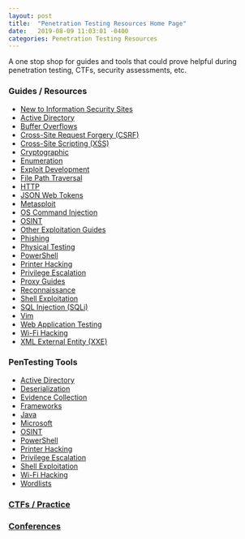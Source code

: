 ```yaml
---
layout: post
title:  "Penetration Testing Resources Home Page"
date:   2019-08-09 11:03:01 -0400
categories: Penetration Testing Resources
---
```

A one stop shop for guides and tools that could prove helpful during penetration testing, CTFs, security assessments, etc.

### Guides / Resources
* [New to Information Security Sites](https://github.com/TheGetch/Penetration-Testing-Resources/wiki/New-to-Information-Security-Sites)
* [Active Directory](https://github.com/TheGetch/Penetration-Testing-Resources/wiki/Active-Directory)
* [Buffer Overflows](https://github.com/TheGetch/Penetration-Testing-Resources/wiki/Buffer-Overflows)
* [Cross-Site Request Forgery (CSRF)](https://github.com/TheGetch/Penetration-Testing-Resources/wiki/Cross-Site-Request-Forgery-(CSRF))
* [Cross-Site Scripting (XSS)](https://github.com/TheGetch/Penetration-Testing-Resources/wiki/Cross-Site-Scripting-(XSS))
* [Cryptographic](https://thegetch.github.io/Cryptography/)
* [Enumeration](https://github.com/TheGetch/Penetration-Testing-Resources/wiki/Enumeration)
* [Exploit Development](https://github.com/TheGetch/Penetration-Testing-Resources/wiki/Exploit-Development)
* [File Path Traversal](https://github.com/TheGetch/Penetration-Testing-Resources/wiki/File-Path-Traversal)
* [HTTP](https://github.com/TheGetch/Penetration-Testing-Resources/wiki/HTTP)
* [JSON Web Tokens](https://github.com/TheGetch/Penetration-Testing-Resources/wiki/JSON-Web-Tokens)
* [Metasploit](https://github.com/TheGetch/Penetration-Testing-Resources/wiki/Metasploit)
* [OS Command Injection](https://github.com/TheGetch/Penetration-Testing-Resources/wiki/OS-Command-Injection)
* [OSINT](https://github.com/TheGetch/Penetration-Testing-Resources/wiki/OSINT)
* [Other Exploitation Guides](https://github.com/TheGetch/Penetration-Testing-Resources/wiki/Other-Exploitation-Guides)
* [Phishing](https://github.com/TheGetch/Penetration-Testing-Resources/wiki/Phishing)
* [Physical Testing](https://github.com/TheGetch/Penetration-Testing-Resources/wiki/Physical-Testing)
* [PowerShell](https://github.com/TheGetch/Penetration-Testing-Resources/wiki/PowerShell)
* [Printer Hacking](https://github.com/TheGetch/Penetration-Testing-Resources/wiki/Printer-Hacking)
* [Privilege Escalation](https://github.com/TheGetch/Penetration-Testing-Resources/wiki/Privilege-Escalation)
* [Proxy Guides](https://github.com/TheGetch/Penetration-Testing-Resources/wiki/Proxy-Guides)
* [Reconnaissance](https://github.com/TheGetch/Penetration-Testing-Resources/wiki/Reconnaissance)
* [Shell Exploitation](https://github.com/TheGetch/Penetration-Testing-Resources/wiki/Shell-Exploitation)
* [SQL Injection (SQLi)](https://github.com/TheGetch/Penetration-Testing-Resources/wiki/SQL-Injection-(SQLi))
* [Vim](https://github.com/TheGetch/Penetration-Testing-Resources/wiki/Vim)
* [Web Application Testing](https://github.com/TheGetch/Penetration-Testing-Resources/wiki/Web-Application-Testing)
* [Wi-Fi Hacking](https://github.com/TheGetch/Penetration-Testing-Resources/wiki/Wi-Fi-Hacking)
* [XML External Entity (XXE)](https://github.com/TheGetch/Penetration-Testing-Resources/wiki/XML-External-Entity-(XXE))

### PenTesting Tools
* [Active Directory](https://github.com/TheGetch/Penetration-Testing-Resources/wiki/Active-Directory---Tools)
* [Deserialization](https://github.com/TheGetch/Penetration-Testing-Resources/wiki/Deserialization---Tools)
* [Evidence Collection](https://github.com/TheGetch/Penetration-Testing-Resources/wiki/Evidence-Collection---Tools)
* [Frameworks](https://github.com/TheGetch/Penetration-Testing-Resources/wiki/Frameworks---Tools)
* [Java](https://github.com/TheGetch/Penetration-Testing-Resources/wiki/Java---Tools)
* [Microsoft](https://github.com/TheGetch/Penetration-Testing-Resources/wiki/Microsoft---Tools)
* [OSINT](https://github.com/TheGetch/Penetration-Testing-Resources/wiki/OSINT---Tools)
* [PowerShell](https://github.com/TheGetch/Penetration-Testing-Resources/wiki/PowerShell---Tools)
* [Printer Hacking](https://github.com/TheGetch/Penetration-Testing-Resources/wiki/Printer-Hacking---Tools)
* [Privilege Escalation](https://github.com/TheGetch/Penetration-Testing-Resources/wiki/Privilege-Escalation---Tools)
* [Shell Exploitation](https://github.com/TheGetch/Penetration-Testing-Resources/wiki/Shell-Exploitation---Tools)
* [Wi-Fi Hacking](https://github.com/TheGetch/Penetration-Testing-Resources/wiki/Wi-Fi-Hacking---Tools)
* [Wordlists](https://github.com/TheGetch/Penetration-Testing-Resources/wiki/Wordlists)

### [CTFs / Practice](https://github.com/TheGetch/Penetration-Testing-Resources/wiki/CTFs---Practice)

### [Conferences](https://github.com/TheGetch/Penetration-Testing-Resources/wiki/Conferences)